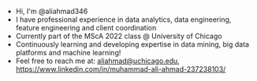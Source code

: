 - Hi, I'm @aliahmad346
- I have professional experience in data analytics, data engineering, feature engineering and client coordination 
- Currently part of the MScA 2022 class @ University of Chicago
- Continuously learning and developing expertise in data mining, big data platforms and machine learning! 
- Feel free to reach me at: aliahmad@uchicago.edu, https://www.linkedin.com/in/muhammad-ali-ahmad-237238103/

<!---
aliahmad346/aliahmad346 is a ✨ special ✨ repository because its `README.md` (this file) appears on your GitHub profile.
You can click the Preview link to take a look at your changes.
--->
